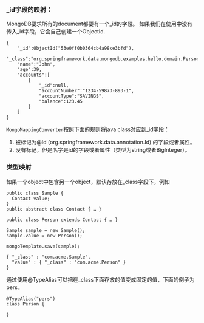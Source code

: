 ### _id字段的映射：
MongoDB要求所有的document都要有一个_id的字段。
如果我们在使用中没有传入_id字段，它会自己创建一个ObjectId.
```
{
    "_id":ObjectId("53e0ff0b0364cb4a98ce3bfd"),
    "_class":"org.springframework.data.mongodb.examples.hello.domain.Person",
    "name":"John",
    "age":39,
    "accounts":[
        {
            "_id":null,
            "accountNumber":"1234-59873-893-1",
            "accountType":"SAVINGS",
            "balance":123.45
        }
    ]
}
```
`MongoMappingConverter`按照下面的规则将java class对应到_id字段：

1. 被标记为@Id (org.springframework.data.annotation.Id) 的字段或者属性。
2. 没有标记，但是名字是id的字段或者属性（类型为string或者BigInteger）。

### 类型映射
如果一个object中包含另一个object，默认存放在_class字段下，例如
```
public class Sample {
  Contact value;
}
public abstract class Contact { … }

public class Person extends Contact { … }

Sample sample = new Sample();
sample.value = new Person();

mongoTemplate.save(sample);

{ "_class" : "com.acme.Sample",
  "value" : { "_class" : "com.acme.Person" }
}
```
通过使用@TypeAlias可以把在_class下面存放的值变成固定的值，下面的例子为pers。
```
@TypeAlias("pers")
class Person {

}
```